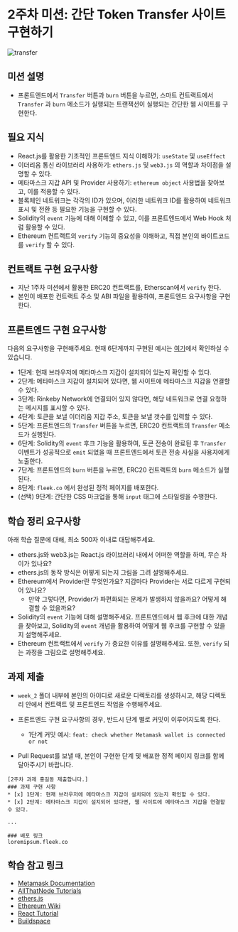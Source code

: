 # 2주차 미션: 간단 Token Transfer 사이트 구현하기

![transfer](https://user-images.githubusercontent.com/41055141/170207975-fb415ca0-b316-4792-9f06-1dc1ee2a7161.png)

## 미션 설명

* 프론트엔드에서 `Transfer` 버튼과 `burn` 버튼을 누르면, 스마트 컨트랙트에서 `Transfer` 과 `burn` 메소드가 실행되는 트랜잭션이 실행되는 간단한 웹 사이트를 구현한다.

## 필요 지식

* React.js를 활용한 기초적인 프론트엔드 지식 이해하기: `useState` 및 `useEffect`
* 이더리움 통신 라이브러리 사용하기: `ethers.js` 및 `web3.js` 의 역할과 차이점을 설명할 수 있다.
* 메타마스크 지갑 API 및 Provider 사용하기: `ethereum object` 사용법을 찾아보고, 이를 적용할 수 있다.
* 블록체인 네트워크는 각각의 ID가 있으며, 이러한 네트워크 ID를 활용하여 네트워크 표시 및 전환 등 필요한 기능을 구현할 수 있다.
* Solidity의 `event` 기능에 대해 이해할 수 있고, 이를 프론트엔드에서 Web Hook 처럼 활용할 수 있다.
* Ethereum 컨트랙트의 `verify` 기능의 중요성을 이해하고, 직접 본인의 바이트코드를 `verify` 할 수 있다.

## 컨트랙트 구현 요구사항

* 지난 1주차 미션에서 활용한 ERC20 컨트랙트를, Etherscan에서 `verify` 한다.
* 본인이 배포한 컨트랙트 주소 및 ABI 파일을 활용하여, 프론트엔드 요구사항을 구현한다.

## 프론트엔드 구현 요구사항

다음의 요구사항을 구현해주세요. 현재 6단계까지 구현된 예시는 [여기](https://github.com/Web3-Study-with-Sigrid-Jin/smiling-leo-dApp-Session/tree/week2-frontend)에서 확인하실 수 있습니다.

* 1단계: 현재 브라우저에 메타마스크 지갑이 설치되어 있는지 확인할 수 있다.
* 2단계: 메타마스크 지갑이 설치되어 있다면, 웹 사이트에 메타마스크 지갑을 연결할 수 있다.
* 3단계: Rinkeby Network에 연결되어 있지 않다면, 해당 네트워크로 연결 요청하는 메시지를 표시할 수 있다.
* 4단계: 토큰을 보낼 이더리움 지갑 주소, 토큰을 보낼 갯수를 입력할 수 있다.
* 5단계: 프론트엔드의 `Transfer` 버튼을 누르면, ERC20 컨트랙트의 `Transfer` 메소드가 실행된다.
* 6단계: Solidity의 `event` 후크 기능을 활용하여, 토큰 전송이 완료된 후 `Transfer` 이벤트가 성공적으로 `emit` 되었을 때 프론트엔드에서 토큰 전송 사실을 사용자에게 노출한다.
* 7단계: 프론트엔드의 `burn` 버튼을 누르면, ERC20 컨트랙트의 `burn` 메소드가 실행된다.
* 8단계: `fleek.co` 에서 완성된 정적 페이지를 배포한다.
* (선택) 9단계: 간단한 CSS 마크업을 통해 `input` 태그에 스타일링을 수행한다.

## 학습 정리 요구사항

아래 학습 질문에 대해, 최소 500자 이내로 대답해주세요.

* ethers.js와 web3.js는 React.js 라이브러리 내에서 어떠한 역할을 하며, 무슨 차이가 있나요?
* ethers.js의 동작 방식은 어떻게 되는지 그림을 그려 설명해주세요.
* Ethereum에서 Provider란 무엇인가요? 지갑마다 Provider는 서로 다르게 구현되어 있나요?
  * 만약 그렇다면, Provider가 파편화되는 문제가 발생하지 않을까요? 어떻게 해결할 수 있을까요?
* Solidity의 `event` 기능에 대해 설명해주세요. 프론트엔드에서 웹 후크에 대한 개념을 찾아보고, Solidity의 `event` 개념을 활용하여 어떻게 웹 후크를 구현할 수 있을 지 설명해주세요.
* Ethereum 컨트랙트에서 `verify` 가 중요한 이유를 설명해주세요. 또한, `verify` 되는 과정을 그림으로 설명해주세요.

## 과제 제출

* `week_2` 폴더 내부에 본인의 아이디로 새로운 디렉토리를 생성하시고, 해당 디렉토리 안에서 컨트랙트 및 프론트엔드 작업을 수행해주세요.
* 프론트엔드 구현 요구사항의 경우, 반드시 단계 별로 커밋이 이루어지도록 한다.
  * 1단계 커밋 예시: `feat: check whether Metamask wallet is connected or not`

* Pull Request를 보낼 때, 본인이 구현한 단계 및 배포한 정적 페이지 링크를 함께 달아주시기 바랍니다.

```
[2주차 과제 홍길동 제출합니다.]
### 과제 구현 사항
* [x] 1단계: 현재 브라우저에 메타마스크 지갑이 설치되어 있는지 확인할 수 있다.
* [x] 2단계: 메타마스크 지갑이 설치되어 있다면, 웹 사이트에 메타마스크 지갑을 연결할 수 있다.

...

### 배포 링크
loremipsum.fleek.co
```

## 학습 참고 링크

* [Metamask Documentation](https://docs.metamask.io/guide/rpc-api.html#unrestricted-methods)
* [AllThatNode Tutorials](https://docs.allthatnode.com/tutorials/minting-a-simple-erc721-nft#deploy-to-rinkeby-testnet-network)
* [ethers.js](https://docs.ethers.io/v5/api/contract/contract/)
* [Ethereum Wiki](https://eth.wiki/json-rpc/API#eth_accounts)
* [React Tutorial](https://ko.reactjs.org/tutorial/tutorial.html)
* [Buildspace](https://buildspace.so/p/build-polygon-ens)
